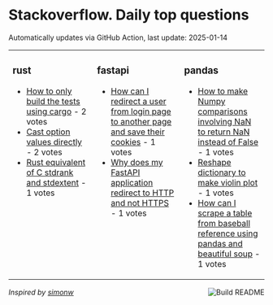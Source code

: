 # Stackoverflow. Daily top questions 

Automatically updates via GitHub Action, last update: <!-- date starts -->2025-01-14<!-- date ends -->


<table><tr><td valign="top" width="33%">

### rust
<!-- rust starts -->
* [How to only build the tests using cargo](https://stackoverflow.com/questions/79353050/how-to-only-build-the-tests-using-cargo) - 2 votes
* [Cast option values directly](https://stackoverflow.com/questions/79354594/cast-option-values-directly) - 2 votes
* [Rust equivalent of C stdrank and stdextent](https://stackoverflow.com/questions/79354554/rust-equivalent-of-c-stdrank-and-stdextent) - 1 votes
<!-- rust ends -->
</td><td valign="top" width="34%">


### fastapi
<!-- fastapi starts -->
* [How can I redirect a user from login page to another page and save their cookies](https://stackoverflow.com/questions/79352532/how-can-i-redirect-a-user-from-login-page-to-another-page-and-save-their-cookies) - 1 votes
* [Why does my FastAPI application redirect to HTTP and not HTTPS](https://stackoverflow.com/questions/79352184/why-does-my-fastapi-application-redirect-to-http-and-not-https) - 1 votes
<!-- fastapi ends -->
</td><td valign="top" width="34%">


### pandas
<!-- pandas starts -->
* [How to make Numpy comparisons involving NaN to return NaN instead of False](https://stackoverflow.com/questions/79353068/how-to-make-numpy-comparisons-involving-nan-to-return-nan-instead-of-false) - 1 votes
* [Reshape dictionary to make violin plot](https://stackoverflow.com/questions/79354633/reshape-dictionary-to-make-violin-plot) - 1 votes
* [How can I scrape a table from baseball reference using pandas and beautiful soup](https://stackoverflow.com/questions/79354118/how-can-i-scrape-a-table-from-baseball-reference-using-pandas-and-beautiful-soup) - 1 votes
<!-- pandas ends -->
</td></tr></table>

<a href="https://github.com/hp0404/hp0404/actions"><img src="https://github.com/hp0404/hp0404/workflows/Build%20README/badge.svg" align="right" alt="Build README"></a> <p>*Inspired by  [simonw](https://github.com/simonw/simonw)*</p>
